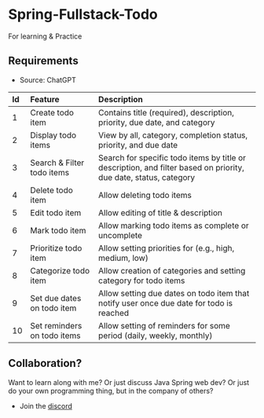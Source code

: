 # Spring-Fullstack-Todo
For learning &amp; Practice

## Requirements
- Source: ChatGPT

|Id | Feature | Description |
|:---|:---|:---|
| 1 | Create todo item | Contains title (required), description, priority, due date, and category |
| 2 | Display todo items | View by all, category, completion status, priority, and due date |
| 3 | Search & Filter todo items | Search for specific todo items by title or description, and filter based on priority, due date, status, category |
| 4 | Delete todo item | Allow deleting todo items |
| 5 | Edit todo item | Allow editing of title & description |
| 6 | Mark todo item | Allow marking todo items as complete or uncomplete |
| 7 | Prioritize todo item | Allow setting priorities for (e.g., high, medium, low) |
| 8 | Categorize todo item | Allow creation of categories and setting category for todo items |
| 9 | Set due dates on todo item | Allow setting due dates on todo item that notify user once due date for todo is reached |
| 10 | Set reminders on todo items | Allow setting of reminders for some period (daily, weekly, monthly) |

## Collaboration?

Want to learn along with me? Or just discuss Java Spring web dev? Or just do your own programming thing, but in the company of others?
  -   Join the [discord](https://discord.gg/Udhs323Wtm)